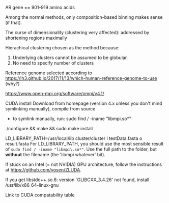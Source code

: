 AR gene == 901-919 amino acids

Among the normal methods, only composition-based binning makes sense (if that).

The curse of dimensionality (clustering very affected): addressed by shortening regions maximally

Hierachical clustering chosen as the method because:

1. Underlying clusters cannot be assumed to be globular.
2. No need to specify number of clusters

Reference genome selected according to https://lh3.github.io/2017/11/13/which-human-reference-genome-to-use
(why?)

https://www.open-mpi.org/software/ompi/v4.1/

CUDA install
Download from homepage (version 4.x unless you don't mind symlinking manually), compile from source

-   to symlink manually, run:
    sudo find / -iname "libmpi\.so\*"

./configure && make && sudo make install

LD_LIBRARY_PATH=/usr/local/lib cluster/cluster i testData.fasta o result.fasta
For LD_LIBRARY_PATH, you should use the most sensible result of `sudo find / -iname "libmpi\.so*"`. Use the full path to the folder, but **without** the filename (the 'libmpi whatever' bit).

If stuck on an Intel (= not NVIDIA) GPU architecture, follow the instructions at https://github.com/vosen/ZLUDA.

If you get libstdc++.so.6: version `GLIBCXX_3.4.26' not found, install /usr/lib/x86_64-linux-gnu

Link to CUDA compatability table
